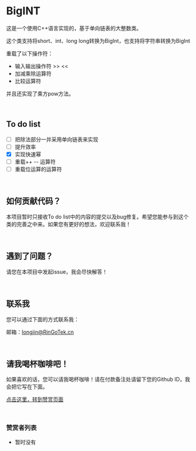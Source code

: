 # BigINT

这是一个使用C++语言实现的，基于单向链表的大整数类。

这个类支持将short、int、long long转换为BigInt，也支持将字符串转换为BigInt

重载了以下操作符：

- 输入输出操作符 >> <<
- 加减乘除运算符
- 比较运算符

并且还实现了乘方pow方法。

&nbsp;

## To do list

- [ ] 把除法部分一并采用单向链表来实现
- [ ] 提升效率
- [x] 实现快速幂
- [ ] 重载++ -- 运算符
- [ ] 重载位运算的运算符

&nbsp;

## 如何贡献代码？

本项目暂时只接收To do list中的内容的提交以及bug修复。希望您能参与到这个类的完善之中来。如果您有更好的想法，欢迎联系我！

&nbsp;

## 遇到了问题？

请您在本项目中发起issue，我会尽快解答！

&nbsp;

## 联系我

您可以通过下面的方式联系我：

邮箱：longjin@RinGoTek.cn

&nbsp;

## 请我喝杯咖啡吧！

如果喜欢的话，您可以请我喝杯咖啡！请在付款备注处请留下您的Github ID，我会把它写在下面。

[点击这里，转到赞赏页面](https://www.longjin666.top/?page_id=54)

&nbsp;

### 赞赏者列表

- 暂时没有